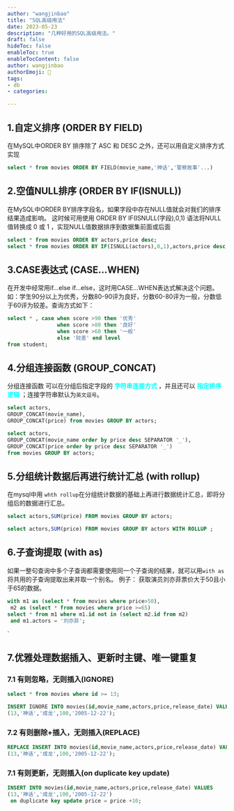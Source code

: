 ```yaml
---
author: "wangjinbao"
title: "SQL高级用法"
date: 2023-05-23
description: "几种好用的SQL高级用法。"
draft: false
hideToc: false
enableToc: true
enableTocContent: false
author: wangjinbao
authorEmoji: 👻
tags:
- db
- categories:

---
```


## 1.自定义排序 (ORDER BY FIELD)
在MySQL中ORDER BY 排序除了 ASC 和 DESC 之外，还可以用自定义排序方式实现

```SQL
select * from movies ORDER BY FIELD(movie_name,'神话','警察故事'...)
```

## 2.空值NULL排序 (ORDER BY IF(ISNULL))
在MySQL中ORDER BY排序字段名，如果字段中存在NULL值就会对我们的排序结果造成影响。
这时候可用使用 ORDER BY IF(ISNULL(字段),0,1) 语法将NULL值转换成 0 或 1 ，实现NULL值数据排序到数据集前面或后面
```SQL
select * from movies ORDER BY actors,price desc;
select * from movies ORDER BY IF(ISNULL(actors),0,1),actors,price desc;
```

## 3.CASE表达式 (CASE...WHEN)
在开发中经常用if...else if...else，这时用CASE...WHEN表达式解决这个问题。
如：学生90分以上为优秀，分数80-90评为良好，分数60-80评为一般，分数低于60评为较差。查询方式如下：
```SQL
select * , case when score >90 then '优秀'
                when score >80 then '良好' 
                when score >60 then '一般'
                else '较差' end level
from student;
```

## 4.分组连接函数 (GROUP_CONCAT)
分组连接函数 可以在分组后指定字段的 <b><font color="cyan">字符串连接方式</font></b> ，并且还可以 <b><font color="cyan">指定排序逻辑</font></b> ；连接字符串默认为`英文逗号`。
```SQL
select actors,
GROUP_CONCAT(movie_name),
GROUP_CONCAT(price) from movies GROUP BY actors;

select actors,
GROUP_CONCAT(movie_name order by price desc SEPARATOR '_'),
GROUP_CONCAT(price order by price desc SEPARATOR '_') 
from movies GROUP BY actors;
```

## 5.分组统计数据后再进行统计汇总 (with rollup)

在mysql中用 `whth rollup`在分组统计数据的基础上再进行数据统计汇总，即将分组后的数据进行汇总。
```SQL
select actors,SUM(price) FROM movies GROUP BY actors;

select actors,SUM(price) FROM movies GROUP BY actors WITH ROLLUP ;
```

## 6.子查询提取 (with as)

如果一整句查询中多个子查询都需要使用同一个子查询的结果，就可以用`with as` 将共用的子查询提取出来并取一个别名。
例子：
获取演员刘亦菲票价大于50且小于65的数据。
```SQL
with m1 as (select * from movies where price>50),
 m2 as (select * from movies where price >=65)
select * from m1 where m1.id not in (select m2.id from m2)
 and m1.actors = '刘亦菲';
```
`
## 7.优雅处理数据插入、更新时主键、唯一键重复 
### 7.1 有则忽略，无则插入(IGNORE)
```SQL
select * from movies where id >= 13;

INSERT IGNORE INTO movies(id,movie_name,actors,price,release_date) VALUES
(13,'神话','成龙',100,'2005-12-22');
```
### 7.2 有则删除+插入，无则插入(REPLACE)
```SQL
REPLACE INSERT INTO movies(id,movie_name,actors,price,release_date) VALUES
(13,'神话','成龙',100,'2005-12-22');
```
### 7.1 有则更新，无则插入(on duplicate key update)
```SQL
INSERT INTO movies(id,movie_name,actors,price,release_date) VALUES
(13,'神话','成龙',100,'2005-12-22')
 on duplicate key update price = price +10;
```

